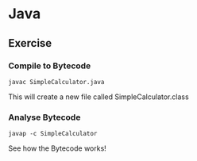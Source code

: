 # Java

## Exercise

### Compile to Bytecode

    javac SimpleCalculator.java

This will create a new file called SimpleCalculator.class

### Analyse Bytecode

    javap -c SimpleCalculator

See how the Bytecode works!



